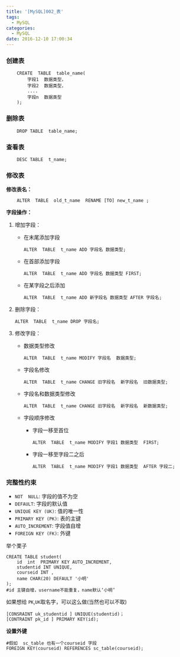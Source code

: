```yaml
---
title: '[MySQL]002_表'
tags:
  - MySQL
categories:
  - MySQL
date: 2016-12-10 17:00:34
---
```

### 创建表

```
    CREATE  TABLE  table_name(
        字段1  数据类型，
		字段2  数据类型，
		....
		字段n  数据类型 
    );
```


### 删除表

```
	DROP TABLE  table_name;
```
### 查看表

```
	DESC TABLE  t_name;
```

### 修改表

**修改表名：**

```
	ALTER  TABLE  old_t_name  RENAME [TO] new_t_name ;
```


**字段操作：**

1. 增加字段：

	- 在末尾添加字段
		```
		ALTER  TABLE  t_name ADD 字段名 数据类型;
		```

	- 在首部添加字段
		```
		ALTER  TABLE  t_name ADD 字段名 数据类型 FIRST;
		```
	- 在某字段之后添加

		```
		ALTER  TABLE  t_name ADD 新字段名 数据类型 AFTER 字段名;
		```

2. 删除字段：

	```
	ALTER  TABLE  t_name DROP 字段名;
	```

3. 修改字段：

	- 数据类型修改
		```
		ALTER  TABLE  t_name MODIFY 字段名  数据类型;
		```

	- 字段名修改
		```
		ALTER  TABLE  t_name CHANGE 旧字段名  新字段名  旧数据类型;
		```

	- 字段名和数据类型修改
		```
		ALTER  TABLE  t_name CHANGE 旧字段名  新字段名  新数据类型;
		```
	- 字段顺序修改

		- 字段一移至首位
		
			```
			ALTER  TABLE  t_name MODIFY 字段1 数据类型  FIRST;
			```

		- 字段一移至字段二之后
			```
			ALTER  TABLE  t_name MODIFY 字段1 数据类型  AFTER 字段二;
			```


### 完整性约束


- `NOT  NULL`:  字段的值不为空
- `DEFAULT`:    字段的默认值
- `UNIQUE KEY (UK)`: 值的唯一性
- `PRIMARY KEY (PK)`: 表的主键
- `AUTO_INCREMENT`: 字段值自增
- `FOREIGN KEY (FK)`: 外键


举个栗子

```
CREATE TABLE student(
    id  int  PRIMARY KEY AUTO_INCREMENT,
	studentid INT UNIQUE, 
	courseid INT ,
    name CHAR(20) DEFAULT '小明'
);
#id 主键自增，username不能重复，name默认‘小明’
```

如果想给 `PK`,`UK`取名字，可以这么做(当然也可以不取)

```
[CONSRAINT uk_studentid ] UNIQUE(studentid)；
[CONTRAINT pk_id ] PRIMARY KEY(id);
```

**设置外键**

```
#假如  sc_table 也有一个courseid 字段
FOREIGN KEY(courseid) REFERENCES sc_table(courseid);
```

